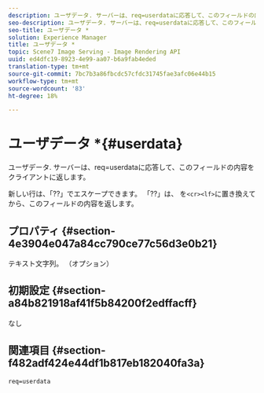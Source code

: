 ```yaml
---
description: ユーザデータ. サーバーは、req=userdataに応答して、このフィールドの内容をクライアントに返します。
seo-description: ユーザデータ. サーバーは、req=userdataに応答して、このフィールドの内容をクライアントに返します。
seo-title: ユーザデータ *
solution: Experience Manager
title: ユーザデータ *
topic: Scene7 Image Serving - Image Rendering API
uuid: ed4dfc19-8923-4e99-aa07-b6a9fab4eded
translation-type: tm+mt
source-git-commit: 7bc7b3a86fbcdc57cfdc31745fae3afc06e44b15
workflow-type: tm+mt
source-wordcount: '83'
ht-degree: 18%

---
```



# ユーザデータ *{#userdata}

ユーザデータ. サーバーは、req=userdataに応答して、このフィールドの内容をクライアントに返します。

新しい行は、「??」でエスケープできます。 「??」は、 を`<cr><lf>`に置き換えてから、このフィールドの内容を返します。

## プロパティ {#section-4e3904e047a84cc790ce77c56d3e0b21}

テキスト文字列。 （オプション）

## 初期設定 {#section-a84b821918af41f5b84200f2edffacff}

なし

## 関連項目 {#section-f482adf424e44df1b817eb182040fa3a}

`req=userdata`
